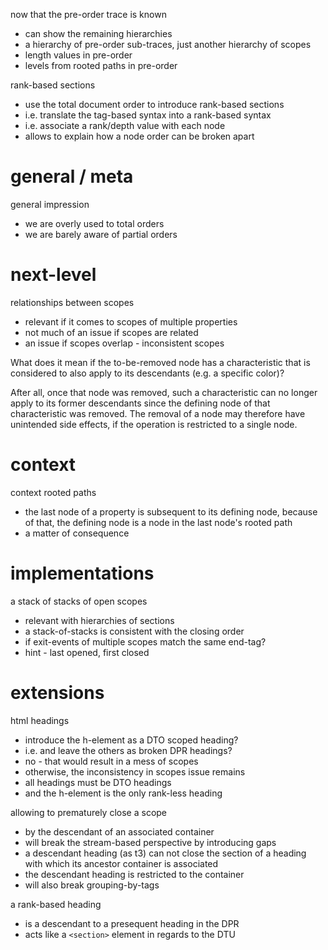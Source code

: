 
now that the pre-order trace is known
- can show the remaining hierarchies
- a hierarchy of pre-order sub-traces,
  just another hierarchy of scopes
- length values in pre-order
- levels from rooted paths in pre-order

rank-based sections
- use the total document order to introduce rank-based sections
- i.e. translate the tag-based syntax into a rank-based syntax
- i.e. associate a rank/depth value with each node
- allows to explain how a node order can be broken apart

# general / meta

general impression
- we are overly used to total orders
- we are barely aware of partial orders

# next-level

relationships between scopes
- relevant if it comes to scopes of multiple properties
- not much of an issue if scopes are related
- an issue if scopes overlap - inconsistent scopes

What does it mean if the to-be-removed node has a characteristic that is
considered to also apply to its descendants (e.g. a specific color)?

After all, once that node was removed, such a characteristic can no longer
apply to its former descendants since the defining node of that characteristic
was removed. The removal of a node may therefore have unintended side effects,
if the operation is restricted to a single node.

# context

context rooted paths
- the last node of a property is subsequent to its
  defining node, because of that, the defining node
  is a node in the last node's rooted path
- a matter of consequence

# implementations

a stack of stacks of open scopes
- relevant with hierarchies of sections
- a stack-of-stacks is consistent with the closing order
- if exit-events of multiple scopes match the same end-tag?
- hint - last opened, first closed

# extensions

html headings
- introduce the h-element as a DTO scoped heading?
- i.e. and leave the others as broken DPR headings?
- no - that would result in a mess of scopes
- otherwise, the inconsistency in scopes issue remains
- all headings must be DTO headings
- and the h-element is the only rank-less heading

allowing to prematurely close a scope
- by the descendant of an associated container
- will break the stream-based perspective by introducing gaps
- a descendant heading (as t3) can not close the section of
  a heading with which its ancestor container is associated
- the descendant heading is restricted to the container
- will also break grouping-by-tags

a rank-based heading
- is a descendant to a presequent heading in the DPR
- acts like a `<section>` element in regards to the DTU
